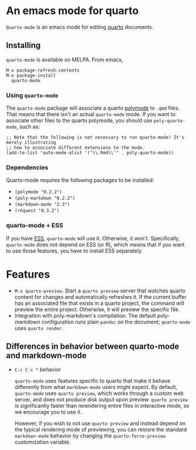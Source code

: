 # An emacs mode for quarto

`Quarto-mode` is an emacs mode for editing [quarto](https://quarto.org) documents.

## Installing

`quarto-mode` is available on MELPA. From emacs,

```
M-x package-refresh-contents
M-x package-install
  quarto-mode
```

### Using `quarto-mode`

The `quarto-mode` package will associate a quarto [polymode](https://github.com/polymode/polymode) to `.qmd` files.
That means that there isn't an actual `quarto-mode` mode. 
If you want to associate other files to the quarto polymode, you should use `poly-quarto-mode`, such as:

```elisp
;; Note that the following is not necessary to run quarto-mode! It's merely illustrating
;; how to associate different extensions to the mode.
(add-to-list 'auto-mode-alist '("\\.Rmd\\'" . poly-quarto-mode))
```

### Dependencies

Quarto-mode requires the following packages to be installed:

- `(polymode "0.2.2")`
- `(poly-markdown "0.2.2")`
- `(markdown-mode "2.3")`
- `(request "0.3.2")`

### quarto-mode + ESS

If you have [ESS](https://ess.r-project.org/), `quarto-mode` will use it. Otherwise, it won't. Specifically, `quarto-mode` does not depend on ESS (or R), which means that if you want to use those features, you have to install ESS separately.

# Features

- `M-x quarto-preview`. Start a `quarto preview` server that watches quarto content for changes and automatically refreshes it. If the current buffer has an associated file that exists in a quarto project, the command will preview the entire project. Otherwise, it will preview the specific file.
- Integration with poly-markdown's compilation. The default poly-markdown configuration runs plain `pandoc` on the document; `quarto-mode` uses `quarto render`.

## Differences in behavior between quarto-mode and markdown-mode

* `C-c C-c *` behavior

  `quarto-mode` uses features specific to quarto that make it behave
  differently from what `markdown-mode` users might expect. By
  default, `quarto-mode` uses `quarto preview`, which works through a
  custom web server, and does not produce disk output upon
  preview. `quarto preview` is significantly faster than rerendering
  entire files in interactive mode, so we encourage you to use it.
  
  However, if you wish to not use `quarto preview` and instead depend
  on the typical rendering mode of previewing, you can restore the
  standard `markdown-mode` behavior by changing the
  `quarto-force-preview` customization variable.
